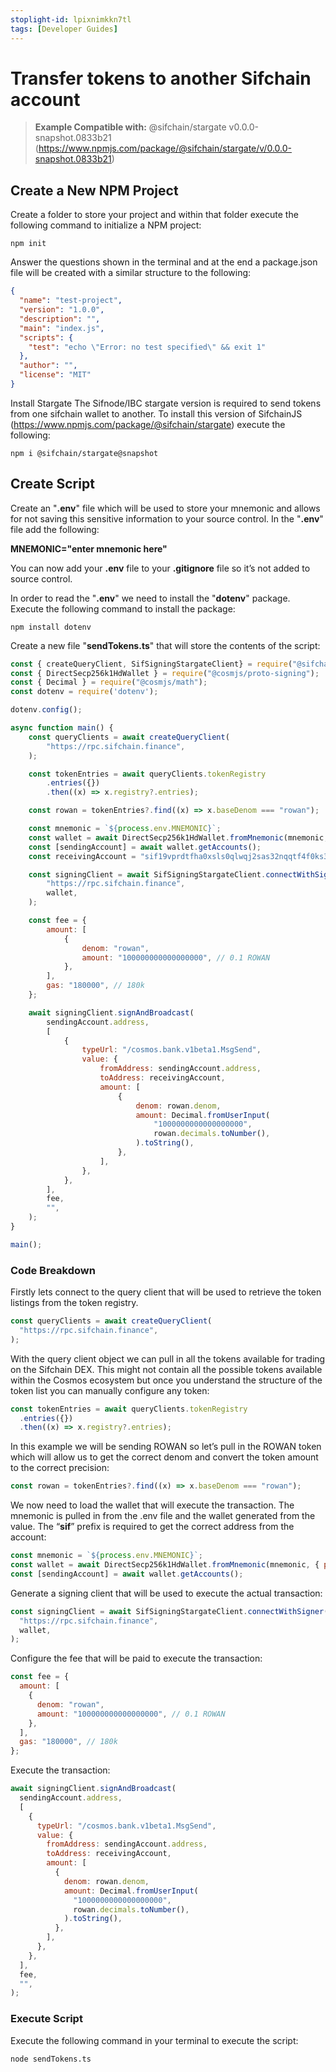 ```yaml
---
stoplight-id: lpixnimkkn7tl
tags: [Developer Guides]
---
```


# Transfer tokens to another Sifchain account

> **Example Compatible with:** @sifchain/stargate v0.0.0-snapshot.0833b21 (https://www.npmjs.com/package/@sifchain/stargate/v/0.0.0-snapshot.0833b21)

## Create a New NPM Project
Create a folder to store your project and within that folder execute the following command to initialize a NPM project:

`npm init`

Answer the questions shown in the terminal and at the end a package.json file will be created with a similar structure to the following:

```json
{
  "name": "test-project",
  "version": "1.0.0",
  "description": "",
  "main": "index.js",
  "scripts": {
    "test": "echo \"Error: no test specified\" && exit 1"
  },
  "author": "",
  "license": "MIT"
}
```

Install Stargate
The Sifnode/IBC stargate version is required to send tokens from one sifchain wallet to another. To install this version of SifchainJS (https://www.npmjs.com/package/@sifchain/stargate) execute the following:

`npm i @sifchain/stargate@snapshot`


## Create Script
Create an "**.env**" file which will be used to store your mnemonic and allows for not saving this sensitive information to your source control. In the "**.env**" file add the following:

**MNEMONIC="enter mnemonic here"**

You can now add your **.env** file to your **.gitignore** file so it’s not added to source control.

In order to read the "**.env**" we need to install the "**dotenv**" package. Execute the following command to install the package:

`npm install dotenv`

Create a new file "**sendTokens.ts**" that will store the contents of the script:

```js
const { createQueryClient, SifSigningStargateClient} = require("@sifchain/stargate");
const { DirectSecp256k1HdWallet } = require("@cosmjs/proto-signing");
const { Decimal } = require("@cosmjs/math");
const dotenv = require('dotenv');

dotenv.config();

async function main() {
    const queryClients = await createQueryClient(
        "https://rpc.sifchain.finance",
    );

    const tokenEntries = await queryClients.tokenRegistry
        .entries({})
        .then((x) => x.registry?.entries);

    const rowan = tokenEntries?.find((x) => x.baseDenom === "rowan");

    const mnemonic = `${process.env.MNEMONIC}`;
    const wallet = await DirectSecp256k1HdWallet.fromMnemonic(mnemonic, { prefix: "sif" });
    const [sendingAccount] = await wallet.getAccounts();
    const receivingAccount = "sif19vprdtfha0xsls0qlwqj2sas32nqqtf4f0ks3m";

    const signingClient = await SifSigningStargateClient.connectWithSigner(
        "https://rpc.sifchain.finance",
        wallet,
    );

    const fee = {
        amount: [
            {
                denom: "rowan",
                amount: "100000000000000000", // 0.1 ROWAN
            },
        ],
        gas: "180000", // 180k
    };

    await signingClient.signAndBroadcast(
        sendingAccount.address,
        [
            {
                typeUrl: "/cosmos.bank.v1beta1.MsgSend",
                value: {
                    fromAddress: sendingAccount.address,
                    toAddress: receivingAccount,
                    amount: [
                        {
                            denom: rowan.denom,
                            amount: Decimal.fromUserInput(
                                "1000000000000000000",
                                rowan.decimals.toNumber(),
                            ).toString(),
                        },
                    ],
                },
            },
        ],
        fee,
        "",
    );
}

main();
```

### Code Breakdown

Firstly lets connect to the query client that will be used to retrieve the token listings from the token registry.

```js
const queryClients = await createQueryClient(
  "https://rpc.sifchain.finance",
);
```


With the query client object we can pull in all the tokens available for trading on the Sifchain DEX. This might not contain all the possible tokens available within the Cosmos ecosystem but once you understand the structure of the token list you can manually configure any token:

```js
const tokenEntries = await queryClients.tokenRegistry
  .entries({})
  .then((x) => x.registry?.entries);
```


In this example we will be sending ROWAN so let’s pull in the ROWAN token which will allow us to get the correct denom and convert the token amount to the correct precision:

```js
const rowan = tokenEntries?.find((x) => x.baseDenom === "rowan");
```


We now need to load the wallet that will execute the transaction. The mnemonic is pulled in from the .env file and the wallet generated from the value. The “**sif**” prefix is required to get the correct address from the account:

```js
const mnemonic = `${process.env.MNEMONIC}`;
const wallet = await DirectSecp256k1HdWallet.fromMnemonic(mnemonic, { prefix: "sif" });
const [sendingAccount] = await wallet.getAccounts();
```


Generate a signing client that will be used to execute the actual transaction:

```js
const signingClient = await SifSigningStargateClient.connectWithSigner(
  "https://rpc.sifchain.finance",
  wallet,
);
```

Configure the fee that will be paid to execute the transaction:

```js
const fee = {
  amount: [
    {
      denom: "rowan",
      amount: "100000000000000000", // 0.1 ROWAN
    },
  ],
  gas: "180000", // 180k
};
```


Execute the transaction:

```js
await signingClient.signAndBroadcast(
  sendingAccount.address,
  [
    {
      typeUrl: "/cosmos.bank.v1beta1.MsgSend",
      value: {
        fromAddress: sendingAccount.address,
        toAddress: receivingAccount,
        amount: [
          {
            denom: rowan.denom,
            amount: Decimal.fromUserInput(
              "1000000000000000000",
              rowan.decimals.toNumber(),
            ).toString(),
          },
        ],
      },
    },
  ],
  fee,
  "",
);
```

### Execute Script
Execute the following command in your terminal to execute the script:

`node sendTokens.ts`

